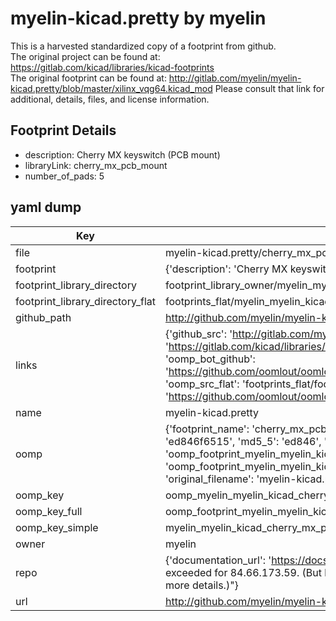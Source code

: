 # myelin-kicad.pretty by myelin  
This is a harvested standardized copy of a footprint from github.  
The original project can be found at:  
https://gitlab.com/kicad/libraries/kicad-footprints  
The original footprint can be found at:
http://gitlab.com/myelin/myelin-kicad.pretty/blob/master/xilinx_vqg64.kicad_mod
Please consult that link for additional, details, files, and license information.  
## Footprint Details
* description: Cherry MX keyswitch (PCB mount)  
* libraryLink: cherry_mx_pcb_mount  
* number_of_pads: 5  
## yaml dump  
| Key | Value |  
| --- | --- |  
| file | myelin-kicad.pretty/cherry_mx_pcb_mount.kicad_mod |  
| footprint | {'description': 'Cherry MX keyswitch (PCB mount)', 'libraryLink': 'cherry_mx_pcb_mount', 'number_of_pads': 5} |  
| footprint_library_directory | footprint_library_owner/myelin_myelin-kicad.pretty |  
| footprint_library_directory_flat | footprints_flat/myelin_myelin_kicad_cherry_mx_pcb_mount/working |  
| github_path | http://github.com/myelin/myelin-kicad.pretty/blob/master/cherry_mx_pcb_mount.kicad_mod |  
| links | {'github_src': 'http://gitlab.com/myelin/myelin-kicad.pretty/blob/master/xilinx_vqg64.kicad_mod', 'github_src_repo': 'https://gitlab.com/kicad/libraries/kicad-footprints', 'oomp_bot': 'footprints/myelin_myelin_kicad_cherry_mx_pcb_mount/working', 'oomp_bot_github': 'https://github.com/oomlout/oomlout_oomp_footprint_bot/tree/main/footprints/myelin_myelin_kicad_cherry_mx_pcb_mount/working', 'oomp_src_flat': 'footprints_flat/footprints_flat/myelin_myelin_kicad_cherry_mx_pcb_mount/working', 'oomp_src_flat_github': 'https://github.com/oomlout/oomlout_oomp_footprint_src/tree/main/footprints_flat/myelin_myelin_kicad_cherry_mx_pcb_mount/working'} |  
| name | myelin-kicad.pretty |  
| oomp | {'footprint_name': 'cherry_mx_pcb_mount', 'library_name': 'myelin_kicad', 'md5': 'ed846f6515c3ba8e815eb2eabdeb9c16', 'md5_10': 'ed846f6515', 'md5_5': 'ed846', 'md5_6': 'ed846f', 'oomp_key': 'oomp_myelin_myelin_kicad_cherry_mx_pcb_mount', 'oomp_key_extra': 'oomp_footprint_myelin_myelin_kicad_cherry_mx_pcb_mount', 'oomp_key_full': 'oomp_footprint_myelin_myelin_kicad_cherry_mx_pcb_mount_ed846f', 'oomp_key_simple': 'myelin_myelin_kicad_cherry_mx_pcb_mount', 'original_filename': 'myelin-kicad.pretty/cherry_mx_pcb_mount.kicad_mod', 'owner_name': 'myelin'} |  
| oomp_key | oomp_myelin_myelin_kicad_cherry_mx_pcb_mount |  
| oomp_key_full | oomp_footprint_myelin_myelin_kicad_cherry_mx_pcb_mount |  
| oomp_key_simple | myelin_myelin_kicad_cherry_mx_pcb_mount |  
| owner | myelin |  
| repo | {'documentation_url': 'https://docs.github.com/rest/overview/resources-in-the-rest-api#rate-limiting', 'message': "API rate limit exceeded for 84.66.173.59. (But here's the good news: Authenticated requests get a higher rate limit. Check out the documentation for more details.)"} |  
| url | http://github.com/myelin/myelin-kicad.pretty |  

